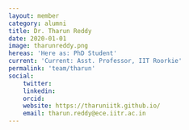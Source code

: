 ```yaml
---
layout: member
category: alumni
title: Dr. Tharun Reddy
date: 2020-01-01
image: tharunreddy.png
hereas: 'Here as: PhD Student'
current: 'Current: Asst. Professor, IIT Roorkie'
permalink: 'team/tharun'
social:
    twitter: 
    linkedin: 
    orcid:
    website: https://tharuniitk.github.io/
    email: tharun.reddy@ece.iitr.ac.in
---
```

